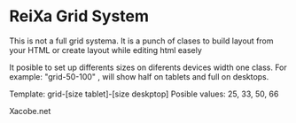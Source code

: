 <h1> ReiXa Grid System </h1>

This is not a full grid systema. It is a punch of clases to build layout from your HTML 
or create layout while editing html easely

It posible to set up differents sizes on diferents devices width one class. 
For example: "grid-50-100" , will show half on tablets and full on desktops.

Template: grid-[size tablet]-[size deskptop]
Posible values: 25, 33, 50, 66

Xacobe.net
